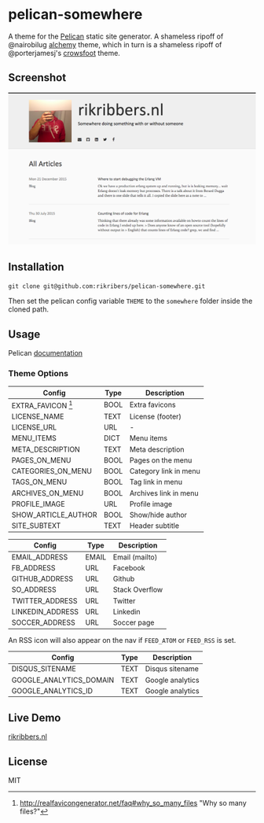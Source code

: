 # pelican-somewhere

A theme for the [Pelican](http://getpelican.com) static site generator. A shameless ripoff of @nairobilug [alchemy](https://github.com/nairobilug/pelican-alchemy) theme, which in turn is a shameless ripoff of  @porterjamesj's [crowsfoot](http://github.com/porterjamesj/crowsfoot) theme.


## Screenshot

![pelican-somewhere](screenshot.png)


## Installation

`git clone git@github.com:rikribers/pelican-somewhere.git`

Then set the pelican config variable `THEME` to the `somewhere` folder inside the cloned path.


## Usage

Pelican [documentation](http://docs.getpelican.com/en/latest/)


### Theme Options

| Config                    | Type       | Description               |
| ------------------------- | ---------- | ------------------------- |
| EXTRA_FAVICON [^1]        | BOOL       | Extra favicons            |
| LICENSE_NAME              | TEXT       | License (footer)          |
| LICENSE_URL               | URL        | -                         |
| MENU_ITEMS                | DICT       | Menu items                |
| META_DESCRIPTION          | TEXT       | Meta description          |
| PAGES_ON_MENU             | BOOL       | Pages on the menu         |
| CATEGORIES_ON_MENU        | BOOL       | Category link in menu     |
| TAGS_ON_MENU              | BOOL       | Tag link in menu          |
| ARCHIVES_ON_MENU          | BOOL       | Archives link in menu     |
| PROFILE_IMAGE             | URL        | Profile image             |
| SHOW_ARTICLE_AUTHOR       | BOOL       | Show/hide author          |
| SITE_SUBTEXT              | TEXT       | Header subtitle           |

| Config                    | Type       | Description               |
| ------------------------- | ---------- | ------------------------- |
| EMAIL_ADDRESS             | EMAIL      | Email (mailto)            |
| FB_ADDRESS                | URL        | Facebook                  |
| GITHUB_ADDRESS            | URL        | Github                    |
| SO_ADDRESS                | URL        | Stack Overflow            |
| TWITTER_ADDRESS           | URL        | Twitter                   |
| LINKEDIN_ADDRESS          | URL        | Linkedin                  |
| SOCCER_ADDRESS            | URL        | Soccer page               |

An RSS icon will also appear on the nav if `FEED_ATOM` or `FEED_RSS` is set.

| Config                    | Type       | Description               |
| ------------------------- | ---------- | ------------------------- |
| DISQUS_SITENAME           | TEXT       | Disqus sitename           |
| GOOGLE_ANALYTICS_DOMAIN   | TEXT       | Google analytics          |
| GOOGLE_ANALYTICS_ID       | TEXT       | Google analytics          |


## Live Demo

[rikribbers.nl](https://rikribbers.nl)


## License

MIT


[^1]: http://realfavicongenerator.net/faq#why_so_many_files "Why so many files?"
